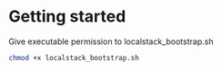 # Getting started

Give executable permission to localstack_bootstrap.sh

``` bash
chmod +x localstack_bootstrap.sh
```